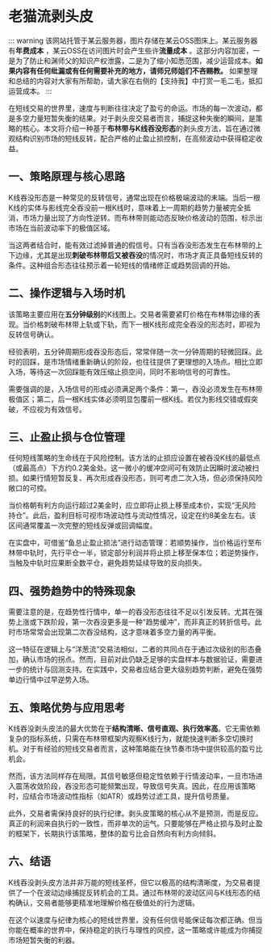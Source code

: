 # 老猫流剥头皮

::: warning
该网站托管于某云服务器，图片存储在某云OSS图床上。某云服务器有**年费成本** ，某云OSS在访问图片时会产生些许**流量成本** 。这部分内容加密，一是为了防止和渊师父的知识产权泄露，二是为了缩小知悉范围，减少运营成本。**如果内容有任何纰漏或有任何需要补充的地方，请师兄师姐们不吝赐教。**
如果整理和总结的内容对大家有所帮助，请大家在右侧的【支持我】中打赏一毛二毛，抵扣运营成本。
:::

在短线交易的世界里，速度与判断往往决定了盈亏的命运。市场的每一次波动，都是多空力量短暂失衡的结果。对于剥头皮交易者而言，捕捉这种失衡的瞬间，是策略的核心。本文将介绍一种基于**布林带与K线吞没形态**的剥头皮方法，旨在通过微观结构识别市场的短线反转，配合严格的止盈止损控制，在高频波动中获得稳定收益。

## 一、策略原理与核心思路

K线吞没形态是一种常见的反转信号，通常出现在价格极端波动的末端。当后一根K线的实体与影线完全吞没前一根K线时，意味着上一周期的趋势力量被完全抵消，市场力量出现了方向性逆转。而布林带则能动态反映价格波动的范围，标示出市场在当前波动率下的极值区域。

当这两者结合时，能有效过滤掉普通的假信号。只有当吞没形态发生在布林带的上下边缘，尤其是出现**刺破布林带后又被吞没**的情况时，市场才真正具备短线反转的条件。这种组合形态往往预示着一轮短线的情绪修正或趋势回调的开始。


## 二、操作逻辑与入场时机

该策略主要应用在**五分钟级别**的K线图上。交易者需要紧盯价格在布林带边缘的表现。当价格刺破布林带上轨或下轨，而下一根K线形成完全吞没的形态时，即视为反转信号确认。

经验表明，五分钟周期形成吞没形态后，常常伴随一次一分钟周期的轻微回踩。此时的回踩，是市场情绪重新确认的阶段，也往往提供了更理想的入场点。相比立即入场，等待这一次回踩能有效压缩止损空间，同时不影响信号的可靠性。

需要强调的是，入场信号的形成必须满足两个条件：第一，吞没必须发生在布林带极值区；第二，后一根K线实体必须明显包覆前一根K线。若仅为影线交错或假突破，不应视为有效信号。


## 三、止盈止损与仓位管理

任何短线策略的生命线在于风险控制。该方法的止损应设置在被吞没K线的最低点（或最高点）下方约0.2美金处。这一微小的缓冲空间可有效防止因瞬时波动被扫损。如果行情短暂反复、再次形成吞没形态，则可考虑二次入场，但必须保持风险敞口的可控。

当价格朝有利方向运行超过2美金时，应立即将止损上移至成本价，实现“无风险持仓”。此后，盈利目标可视市场波动性与流动性情况，设定在约8美金左右。该区间通常覆盖一次完整的短线反弹或回调幅度。

在实盘中，可借鉴“鱼总止盈止损法”进行动态管理：若顺势操作，当价格运行至布林带中轨时，先行平仓一半，锁定部分利润并将止损上移至保本位；若逆势操作，当触及中轨时应果断全数平仓，避免趋势延续导致的反向损失。


## 四、强势趋势中的特殊现象

需要注意的是，在趋势性行情中，单一的吞没形态往往不足以引发反转。尤其在强势上涨或下跌阶段，第一次吞没更多是一种“趋势缓冲”，而非真正的转折信号。此时市场常常会出现第二次吞没结构，这才意味着多空力量的再平衡。

这一特征在逻辑上与“洋葱流”交易法相似，二者的共同点在于通过次级别的形态叠加，确认市场的拐点。然而，目前对此仍缺乏足够的实盘样本与数据验证，需要进一步的统计与回测支持。在实践中，交易者应结合更大级别趋势判断，避免在强势单边行情中过早逆势入场。

## 五、策略优势与应用思考

K线吞没剥头皮法的最大优势在于**结构清晰、信号直观、执行效率高**。它无需依赖复杂的指标系统，只需在布林带框架内观察K线行为，就能快速判断多空切换时机。对于有经验的短线交易者而言，这种策略能在快节奏市场中提供较高的盈亏比机会。

然而，该方法同样存在局限。其信号敏感但稳定性依赖于行情波动率，一旦市场进入震荡收敛阶段，吞没形态可能频繁出现，导致信号失真。因此，在应用该策略时，应结合市场波动性指标（如ATR）或趋势过滤工具，提升信号质量。

此外，交易者需保持良好的执行纪律。剥头皮策略的核心从不是预测，而是反应。真正的利润来自执行的一致性，而非单次的运气。只要能够在严格止损与及时止盈的框架下，长期执行该策略，整体的盈亏比会自然向有利方向倾斜。

## 六、结语

K线吞没剥头皮方法并非万能的短线圣杯，但它以极高的结构清晰度，为交易者提供了一个在波动边缘捕捉反转机会的工具。通过布林带的波动区间与K线形态的结构确认，交易者能够更精准地理解价格在极值处的行为逻辑。

在这个以速度与纪律为核心的短线世界里，没有任何信号能保证每次都正确。但当你能在概率的世界中，保持稳定的执行与理性的风控，这一策略或许能成为你捕捉市场短暂失衡的利器。
